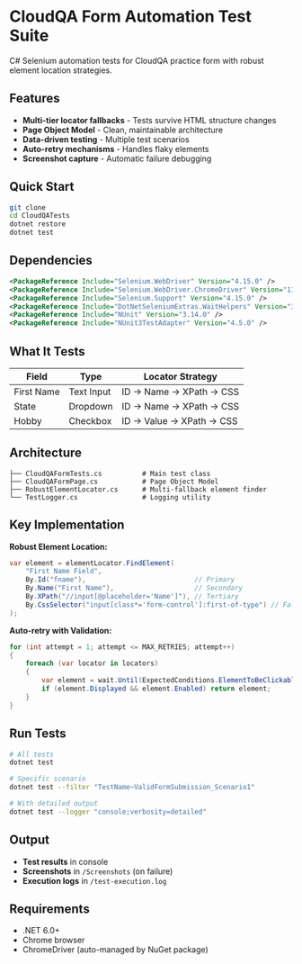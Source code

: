 # CloudQA Form Automation Test Suite

C# Selenium automation tests for CloudQA practice form with robust element location strategies.

## Features

- **Multi-tier locator fallbacks** - Tests survive HTML structure changes
- **Page Object Model** - Clean, maintainable architecture
- **Data-driven testing** - Multiple test scenarios
- **Auto-retry mechanisms** - Handles flaky elements
- **Screenshot capture** - Automatic failure debugging

## Quick Start

```bash
git clone 
cd CloudQATests
dotnet restore
dotnet test
```

## Dependencies

```xml
<PackageReference Include="Selenium.WebDriver" Version="4.15.0" />
<PackageReference Include="Selenium.WebDriver.ChromeDriver" Version="119.0.6045.10500" />
<PackageReference Include="Selenium.Support" Version="4.15.0" />
<PackageReference Include="DotNetSeleniumExtras.WaitHelpers" Version="3.11.0" />
<PackageReference Include="NUnit" Version="3.14.0" />
<PackageReference Include="NUnit3TestAdapter" Version="4.5.0" />
```

## What It Tests

| Field | Type | Locator Strategy |
|-------|------|------------------|
| First Name | Text Input | ID → Name → XPath → CSS |
| State | Dropdown | ID → Name → XPath → CSS |
| Hobby | Checkbox | ID → Value → XPath → CSS |

## Architecture

```
├── CloudQAFormTests.cs          # Main test class
├── CloudQAFormPage.cs           # Page Object Model
├── RobustElementLocator.cs      # Multi-fallback element finder
└── TestLogger.cs                # Logging utility
```

## Key Implementation

**Robust Element Location:**
```csharp
var element = elementLocator.FindElement(
    "First Name Field",
    By.Id("fname"),                           // Primary
    By.Name("First Name"),                    // Secondary  
    By.XPath("//input[@placeholder='Name']"), // Tertiary
    By.CssSelector("input[class*='form-control']:first-of-type") // Fallback
);
```

**Auto-retry with Validation:**
```csharp
for (int attempt = 1; attempt <= MAX_RETRIES; attempt++)
{
    foreach (var locator in locators)
    {
        var element = wait.Until(ExpectedConditions.ElementToBeClickable(locator));
        if (element.Displayed && element.Enabled) return element;
    }
}
```

## Run Tests

```bash
# All tests
dotnet test

# Specific scenario  
dotnet test --filter "TestName~ValidFormSubmission_Scenario1"

# With detailed output
dotnet test --logger "console;verbosity=detailed"
```

## Output

- **Test results** in console
- **Screenshots** in `/Screenshots` (on failure)
- **Execution logs** in `/test-execution.log`

## Requirements

- .NET 6.0+
- Chrome browser
- ChromeDriver (auto-managed by NuGet package)